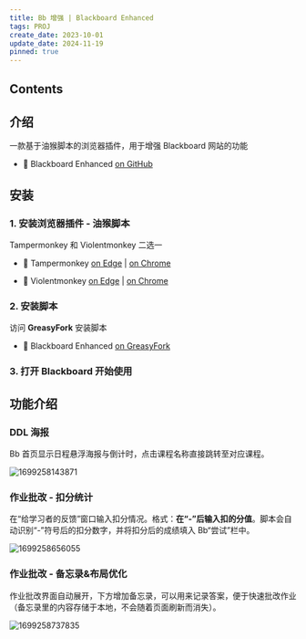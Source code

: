 ```yaml
---
title: Bb 增强 | Blackboard Enhanced
tags: PROJ
create_date: 2023-10-01
update_date: 2024-11-19
pinned: true
---
```


## Contents

## 介绍

一款基于油猴脚本的浏览器插件，用于增强 Blackboard 网站的功能

- 🔗 Blackboard Enhanced [on GitHub](https://github.com/sitdownkevin/Blackboard-Enhanced)


## 安装

### 1. 安装浏览器插件 - 油猴脚本

Tampermonkey 和 Violentmonkey 二选一

- 🔗 Tampermonkey [on Edge](https://microsoftedge.microsoft.com/addons/detail/%E7%AF%A1%E6%94%B9%E7%8C%B4/iikmkjmpaadaobahmlepeloendndfphd) | [on Chrome](https://chromewebstore.google.com/detail/%E7%AF%A1%E6%94%B9%E7%8C%B4/dhdgffkkebhmkfjojejmpbldmpobfkfo)

- 🔗 Violentmonkey [on Edge](https://microsoftedge.microsoft.com/addons/detail/%E6%9A%B4%E5%8A%9B%E7%8C%B4/eeagobfjdenkkddmbclomhiblgggliao) | [on Chrome](https://chromewebstore.google.com/detail/%E6%9A%B4%E5%8A%9B%E7%8C%B4/jinjaccalgkegednnccohejagnlnfdag)

### 2. 安装脚本

访问 **GreasyFork** 安装脚本

- 🔗 Blackboard Enhanced [on GreasyFork](https://greasyfork.org/zh-CN/scripts/462240-bb%E8%AE%A1%E7%AE%97%E5%88%86%E6%95%B0)


### 3. 打开 **Blackboard** 开始使用

## 功能介绍

### DDL 海报

Bb 首页显示日程悬浮海报与倒计时，点击课程名称直接跳转至对应课程。

![1699258143871](https://cdn.statically.io/gh/sitdownkevin/ImageHosting@main/1699258143871.gif)

### 作业批改 - 扣分统计

在“给学习者的反馈”窗口输入扣分情况。格式：**在“-”后输入扣的分值**。脚本会自动识别“-”符号后的扣分数字，并将扣分后的成绩填入 Bb“尝试”栏中。

![1699258656055](https://cdn.statically.io/gh/sitdownkevin/ImageHosting@main/1699258656055.gif)

### 作业批改 - 备忘录&布局优化

作业批改界面自动展开，下方增加备忘录，可以用来记录答案，便于快速批改作业（备忘录里的内容存储于本地，不会随着页面刷新而消失）。

![1699258737835](https://cdn.statically.io/gh/sitdownkevin/ImageHosting@main/1699258737835.png)